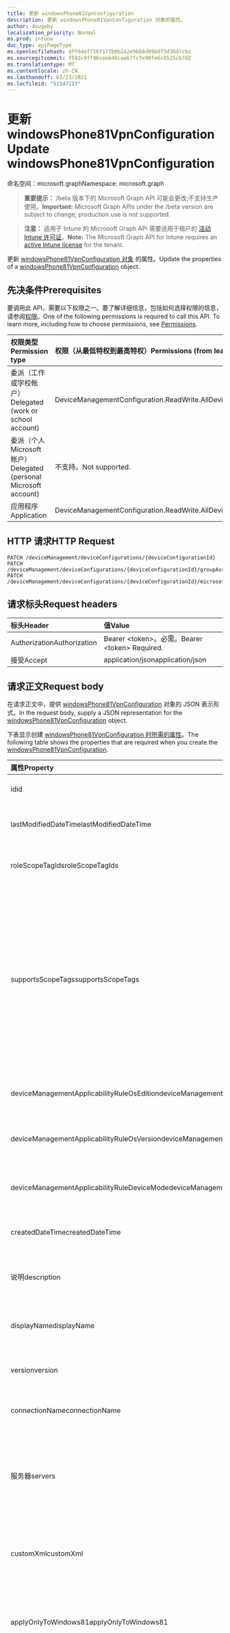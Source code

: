 ```yaml
---
title: 更新 windowsPhone81VpnConfiguration
description: 更新 windowsPhone81VpnConfiguration 对象的属性。
author: dougeby
localization_priority: Normal
ms.prod: intune
doc_type: apiPageType
ms.openlocfilehash: dff64eff56f177b0b242e9b68d89bdf3d30d7cbc
ms.sourcegitcommit: f592c9ff96ceeb40caa67fcfe90fe6c8525cb7d2
ms.translationtype: MT
ms.contentlocale: zh-CN
ms.lasthandoff: 03/23/2021
ms.locfileid: "51147117"
---
```

# <a name="update-windowsphone81vpnconfiguration"></a><span data-ttu-id="22037-103">更新 windowsPhone81VpnConfiguration</span><span class="sxs-lookup"><span data-stu-id="22037-103">Update windowsPhone81VpnConfiguration</span></span>

<span data-ttu-id="22037-104">命名空间：microsoft.graph</span><span class="sxs-lookup"><span data-stu-id="22037-104">Namespace: microsoft.graph</span></span>

> <span data-ttu-id="22037-105">**重要提示：** /beta 版本下的 Microsoft Graph API 可能会更改;不支持生产使用。</span><span class="sxs-lookup"><span data-stu-id="22037-105">**Important:** Microsoft Graph APIs under the /beta version are subject to change; production use is not supported.</span></span>

> <span data-ttu-id="22037-106">**注意：** 适用于 Intune 的 Microsoft Graph API 需要适用于租户的 [活动 Intune 许可证](https://go.microsoft.com/fwlink/?linkid=839381)。</span><span class="sxs-lookup"><span data-stu-id="22037-106">**Note:** The Microsoft Graph API for Intune requires an [active Intune license](https://go.microsoft.com/fwlink/?linkid=839381) for the tenant.</span></span>

<span data-ttu-id="22037-107">更新 [windowsPhone81VpnConfiguration 对象](../resources/intune-deviceconfig-windowsphone81vpnconfiguration.md) 的属性。</span><span class="sxs-lookup"><span data-stu-id="22037-107">Update the properties of a [windowsPhone81VpnConfiguration](../resources/intune-deviceconfig-windowsphone81vpnconfiguration.md) object.</span></span>

## <a name="prerequisites"></a><span data-ttu-id="22037-108">先决条件</span><span class="sxs-lookup"><span data-stu-id="22037-108">Prerequisites</span></span>
<span data-ttu-id="22037-p101">要调用此 API，需要以下权限之一。要了解详细信息，包括如何选择权限的信息，请参阅[权限](/graph/permissions-reference)。</span><span class="sxs-lookup"><span data-stu-id="22037-p101">One of the following permissions is required to call this API. To learn more, including how to choose permissions, see [Permissions](/graph/permissions-reference).</span></span>

|<span data-ttu-id="22037-111">权限类型</span><span class="sxs-lookup"><span data-stu-id="22037-111">Permission type</span></span>|<span data-ttu-id="22037-112">权限（从最低特权到最高特权）</span><span class="sxs-lookup"><span data-stu-id="22037-112">Permissions (from least to most privileged)</span></span>|
|:---|:---|
|<span data-ttu-id="22037-113">委派（工作或学校帐户）</span><span class="sxs-lookup"><span data-stu-id="22037-113">Delegated (work or school account)</span></span>|<span data-ttu-id="22037-114">DeviceManagementConfiguration.ReadWrite.All</span><span class="sxs-lookup"><span data-stu-id="22037-114">DeviceManagementConfiguration.ReadWrite.All</span></span>|
|<span data-ttu-id="22037-115">委派（个人 Microsoft 帐户）</span><span class="sxs-lookup"><span data-stu-id="22037-115">Delegated (personal Microsoft account)</span></span>|<span data-ttu-id="22037-116">不支持。</span><span class="sxs-lookup"><span data-stu-id="22037-116">Not supported.</span></span>|
|<span data-ttu-id="22037-117">应用程序</span><span class="sxs-lookup"><span data-stu-id="22037-117">Application</span></span>|<span data-ttu-id="22037-118">DeviceManagementConfiguration.ReadWrite.All</span><span class="sxs-lookup"><span data-stu-id="22037-118">DeviceManagementConfiguration.ReadWrite.All</span></span>|

## <a name="http-request"></a><span data-ttu-id="22037-119">HTTP 请求</span><span class="sxs-lookup"><span data-stu-id="22037-119">HTTP Request</span></span>
<!-- {
  "blockType": "ignored"
}
-->
``` http
PATCH /deviceManagement/deviceConfigurations/{deviceConfigurationId}
PATCH /deviceManagement/deviceConfigurations/{deviceConfigurationId}/groupAssignments/{deviceConfigurationGroupAssignmentId}/deviceConfiguration
PATCH /deviceManagement/deviceConfigurations/{deviceConfigurationId}/microsoft.graph.windowsDomainJoinConfiguration/networkAccessConfigurations/{deviceConfigurationId}
```

## <a name="request-headers"></a><span data-ttu-id="22037-120">请求标头</span><span class="sxs-lookup"><span data-stu-id="22037-120">Request headers</span></span>
|<span data-ttu-id="22037-121">标头</span><span class="sxs-lookup"><span data-stu-id="22037-121">Header</span></span>|<span data-ttu-id="22037-122">值</span><span class="sxs-lookup"><span data-stu-id="22037-122">Value</span></span>|
|:---|:---|
|<span data-ttu-id="22037-123">Authorization</span><span class="sxs-lookup"><span data-stu-id="22037-123">Authorization</span></span>|<span data-ttu-id="22037-124">Bearer &lt;token&gt;。必需。</span><span class="sxs-lookup"><span data-stu-id="22037-124">Bearer &lt;token&gt; Required.</span></span>|
|<span data-ttu-id="22037-125">接受</span><span class="sxs-lookup"><span data-stu-id="22037-125">Accept</span></span>|<span data-ttu-id="22037-126">application/json</span><span class="sxs-lookup"><span data-stu-id="22037-126">application/json</span></span>|

## <a name="request-body"></a><span data-ttu-id="22037-127">请求正文</span><span class="sxs-lookup"><span data-stu-id="22037-127">Request body</span></span>
<span data-ttu-id="22037-128">在请求正文中，提供 [windowsPhone81VpnConfiguration](../resources/intune-deviceconfig-windowsphone81vpnconfiguration.md) 对象的 JSON 表示形式。</span><span class="sxs-lookup"><span data-stu-id="22037-128">In the request body, supply a JSON representation for the [windowsPhone81VpnConfiguration](../resources/intune-deviceconfig-windowsphone81vpnconfiguration.md) object.</span></span>

<span data-ttu-id="22037-129">下表显示创建 [windowsPhone81VpnConfiguration 时所需的属性](../resources/intune-deviceconfig-windowsphone81vpnconfiguration.md)。</span><span class="sxs-lookup"><span data-stu-id="22037-129">The following table shows the properties that are required when you create the [windowsPhone81VpnConfiguration](../resources/intune-deviceconfig-windowsphone81vpnconfiguration.md).</span></span>

|<span data-ttu-id="22037-130">属性</span><span class="sxs-lookup"><span data-stu-id="22037-130">Property</span></span>|<span data-ttu-id="22037-131">类型</span><span class="sxs-lookup"><span data-stu-id="22037-131">Type</span></span>|<span data-ttu-id="22037-132">说明</span><span class="sxs-lookup"><span data-stu-id="22037-132">Description</span></span>|
|:---|:---|:---|
|<span data-ttu-id="22037-133">id</span><span class="sxs-lookup"><span data-stu-id="22037-133">id</span></span>|<span data-ttu-id="22037-134">String</span><span class="sxs-lookup"><span data-stu-id="22037-134">String</span></span>|<span data-ttu-id="22037-135">实体的键。</span><span class="sxs-lookup"><span data-stu-id="22037-135">Key of the entity.</span></span> <span data-ttu-id="22037-136">继承自 [deviceConfiguration](../resources/intune-shared-deviceconfiguration.md)</span><span class="sxs-lookup"><span data-stu-id="22037-136">Inherited from [deviceConfiguration](../resources/intune-shared-deviceconfiguration.md)</span></span>|
|<span data-ttu-id="22037-137">lastModifiedDateTime</span><span class="sxs-lookup"><span data-stu-id="22037-137">lastModifiedDateTime</span></span>|<span data-ttu-id="22037-138">DateTimeOffset</span><span class="sxs-lookup"><span data-stu-id="22037-138">DateTimeOffset</span></span>|<span data-ttu-id="22037-139">上次修改对象的日期/时间。</span><span class="sxs-lookup"><span data-stu-id="22037-139">DateTime the object was last modified.</span></span> <span data-ttu-id="22037-140">继承自 [deviceConfiguration](../resources/intune-shared-deviceconfiguration.md)</span><span class="sxs-lookup"><span data-stu-id="22037-140">Inherited from [deviceConfiguration](../resources/intune-shared-deviceconfiguration.md)</span></span>|
|<span data-ttu-id="22037-141">roleScopeTagIds</span><span class="sxs-lookup"><span data-stu-id="22037-141">roleScopeTagIds</span></span>|<span data-ttu-id="22037-142">String collection</span><span class="sxs-lookup"><span data-stu-id="22037-142">String collection</span></span>|<span data-ttu-id="22037-143">此实体实例的范围标记列表。</span><span class="sxs-lookup"><span data-stu-id="22037-143">List of Scope Tags for this Entity instance.</span></span> <span data-ttu-id="22037-144">继承自 [deviceConfiguration](../resources/intune-shared-deviceconfiguration.md)</span><span class="sxs-lookup"><span data-stu-id="22037-144">Inherited from [deviceConfiguration](../resources/intune-shared-deviceconfiguration.md)</span></span>|
|<span data-ttu-id="22037-145">supportsScopeTags</span><span class="sxs-lookup"><span data-stu-id="22037-145">supportsScopeTags</span></span>|<span data-ttu-id="22037-146">Boolean</span><span class="sxs-lookup"><span data-stu-id="22037-146">Boolean</span></span>|<span data-ttu-id="22037-147">指示基础设备配置是否支持分配范围标记。</span><span class="sxs-lookup"><span data-stu-id="22037-147">Indicates whether or not the underlying Device Configuration supports the assignment of scope tags.</span></span> <span data-ttu-id="22037-148">当此值为 false 且实体对作用域用户不可见时，不允许分配给 ScopeTags 属性。</span><span class="sxs-lookup"><span data-stu-id="22037-148">Assigning to the ScopeTags property is not allowed when this value is false and entities will not be visible to scoped users.</span></span> <span data-ttu-id="22037-149">这适用于在 Silverlight 中创建的旧版策略，可通过在 Azure 门户中删除和重新创建策略来解决。</span><span class="sxs-lookup"><span data-stu-id="22037-149">This occurs for Legacy policies created in Silverlight and can be resolved by deleting and recreating the policy in the Azure Portal.</span></span> <span data-ttu-id="22037-150">此属性是只读的。</span><span class="sxs-lookup"><span data-stu-id="22037-150">This property is read-only.</span></span> <span data-ttu-id="22037-151">继承自 [deviceConfiguration](../resources/intune-shared-deviceconfiguration.md)</span><span class="sxs-lookup"><span data-stu-id="22037-151">Inherited from [deviceConfiguration](../resources/intune-shared-deviceconfiguration.md)</span></span>|
|<span data-ttu-id="22037-152">deviceManagementApplicabilityRuleOsEdition</span><span class="sxs-lookup"><span data-stu-id="22037-152">deviceManagementApplicabilityRuleOsEdition</span></span>|[<span data-ttu-id="22037-153">deviceManagementApplicabilityRuleOsEdition</span><span class="sxs-lookup"><span data-stu-id="22037-153">deviceManagementApplicabilityRuleOsEdition</span></span>](../resources/intune-deviceconfig-devicemanagementapplicabilityruleosedition.md)|<span data-ttu-id="22037-154">此策略的操作系统版本适用性。</span><span class="sxs-lookup"><span data-stu-id="22037-154">The OS edition applicability for this Policy.</span></span> <span data-ttu-id="22037-155">继承自 [deviceConfiguration](../resources/intune-shared-deviceconfiguration.md)</span><span class="sxs-lookup"><span data-stu-id="22037-155">Inherited from [deviceConfiguration](../resources/intune-shared-deviceconfiguration.md)</span></span>|
|<span data-ttu-id="22037-156">deviceManagementApplicabilityRuleOsVersion</span><span class="sxs-lookup"><span data-stu-id="22037-156">deviceManagementApplicabilityRuleOsVersion</span></span>|[<span data-ttu-id="22037-157">deviceManagementApplicabilityRuleOsVersion</span><span class="sxs-lookup"><span data-stu-id="22037-157">deviceManagementApplicabilityRuleOsVersion</span></span>](../resources/intune-deviceconfig-devicemanagementapplicabilityruleosversion.md)|<span data-ttu-id="22037-158">此策略的操作系统版本适用性规则。</span><span class="sxs-lookup"><span data-stu-id="22037-158">The OS version applicability rule for this Policy.</span></span> <span data-ttu-id="22037-159">继承自 [deviceConfiguration](../resources/intune-shared-deviceconfiguration.md)</span><span class="sxs-lookup"><span data-stu-id="22037-159">Inherited from [deviceConfiguration](../resources/intune-shared-deviceconfiguration.md)</span></span>|
|<span data-ttu-id="22037-160">deviceManagementApplicabilityRuleDeviceMode</span><span class="sxs-lookup"><span data-stu-id="22037-160">deviceManagementApplicabilityRuleDeviceMode</span></span>|[<span data-ttu-id="22037-161">deviceManagementApplicabilityRuleDeviceMode</span><span class="sxs-lookup"><span data-stu-id="22037-161">deviceManagementApplicabilityRuleDeviceMode</span></span>](../resources/intune-deviceconfig-devicemanagementapplicabilityruledevicemode.md)|<span data-ttu-id="22037-162">此策略的设备模式适用性规则。</span><span class="sxs-lookup"><span data-stu-id="22037-162">The device mode applicability rule for this Policy.</span></span> <span data-ttu-id="22037-163">继承自 [deviceConfiguration](../resources/intune-shared-deviceconfiguration.md)</span><span class="sxs-lookup"><span data-stu-id="22037-163">Inherited from [deviceConfiguration](../resources/intune-shared-deviceconfiguration.md)</span></span>|
|<span data-ttu-id="22037-164">createdDateTime</span><span class="sxs-lookup"><span data-stu-id="22037-164">createdDateTime</span></span>|<span data-ttu-id="22037-165">DateTimeOffset</span><span class="sxs-lookup"><span data-stu-id="22037-165">DateTimeOffset</span></span>|<span data-ttu-id="22037-166">创建对象的日期/时间。</span><span class="sxs-lookup"><span data-stu-id="22037-166">DateTime the object was created.</span></span> <span data-ttu-id="22037-167">继承自 [deviceConfiguration](../resources/intune-shared-deviceconfiguration.md)</span><span class="sxs-lookup"><span data-stu-id="22037-167">Inherited from [deviceConfiguration](../resources/intune-shared-deviceconfiguration.md)</span></span>|
|<span data-ttu-id="22037-168">说明</span><span class="sxs-lookup"><span data-stu-id="22037-168">description</span></span>|<span data-ttu-id="22037-169">String</span><span class="sxs-lookup"><span data-stu-id="22037-169">String</span></span>|<span data-ttu-id="22037-170">管理员提供的设备配置的说明。</span><span class="sxs-lookup"><span data-stu-id="22037-170">Admin provided description of the Device Configuration.</span></span> <span data-ttu-id="22037-171">继承自 [deviceConfiguration](../resources/intune-shared-deviceconfiguration.md)</span><span class="sxs-lookup"><span data-stu-id="22037-171">Inherited from [deviceConfiguration](../resources/intune-shared-deviceconfiguration.md)</span></span>|
|<span data-ttu-id="22037-172">displayName</span><span class="sxs-lookup"><span data-stu-id="22037-172">displayName</span></span>|<span data-ttu-id="22037-173">String</span><span class="sxs-lookup"><span data-stu-id="22037-173">String</span></span>|<span data-ttu-id="22037-174">管理员提供的设备配置的名称。</span><span class="sxs-lookup"><span data-stu-id="22037-174">Admin provided name of the device configuration.</span></span> <span data-ttu-id="22037-175">继承自 [deviceConfiguration](../resources/intune-shared-deviceconfiguration.md)</span><span class="sxs-lookup"><span data-stu-id="22037-175">Inherited from [deviceConfiguration](../resources/intune-shared-deviceconfiguration.md)</span></span>|
|<span data-ttu-id="22037-176">version</span><span class="sxs-lookup"><span data-stu-id="22037-176">version</span></span>|<span data-ttu-id="22037-177">Int32</span><span class="sxs-lookup"><span data-stu-id="22037-177">Int32</span></span>|<span data-ttu-id="22037-178">设备配置的版本。</span><span class="sxs-lookup"><span data-stu-id="22037-178">Version of the device configuration.</span></span> <span data-ttu-id="22037-179">继承自 [deviceConfiguration](../resources/intune-shared-deviceconfiguration.md)</span><span class="sxs-lookup"><span data-stu-id="22037-179">Inherited from [deviceConfiguration](../resources/intune-shared-deviceconfiguration.md)</span></span>|
|<span data-ttu-id="22037-180">connectionName</span><span class="sxs-lookup"><span data-stu-id="22037-180">connectionName</span></span>|<span data-ttu-id="22037-181">String</span><span class="sxs-lookup"><span data-stu-id="22037-181">String</span></span>|<span data-ttu-id="22037-182">向用户显示的连接名称。</span><span class="sxs-lookup"><span data-stu-id="22037-182">Connection name displayed to the user.</span></span> <span data-ttu-id="22037-183">继承自 [windowsVpnConfiguration](../resources/intune-deviceconfig-windowsvpnconfiguration.md)</span><span class="sxs-lookup"><span data-stu-id="22037-183">Inherited from [windowsVpnConfiguration](../resources/intune-deviceconfig-windowsvpnconfiguration.md)</span></span>|
|<span data-ttu-id="22037-184">服务器</span><span class="sxs-lookup"><span data-stu-id="22037-184">servers</span></span>|<span data-ttu-id="22037-185">[vpnServer](../resources/intune-deviceconfig-vpnserver.md) 集合</span><span class="sxs-lookup"><span data-stu-id="22037-185">[vpnServer](../resources/intune-deviceconfig-vpnserver.md) collection</span></span>|<span data-ttu-id="22037-186">网络上 VPN 服务器的列表。</span><span class="sxs-lookup"><span data-stu-id="22037-186">List of VPN Servers on the network.</span></span> <span data-ttu-id="22037-187">确保最终用户可以访问这些网络位置。</span><span class="sxs-lookup"><span data-stu-id="22037-187">Make sure end users can access these network locations.</span></span> <span data-ttu-id="22037-188">该集合最多可包含 500 个元素。</span><span class="sxs-lookup"><span data-stu-id="22037-188">This collection can contain a maximum of 500 elements.</span></span> <span data-ttu-id="22037-189">继承自 [windowsVpnConfiguration](../resources/intune-deviceconfig-windowsvpnconfiguration.md)</span><span class="sxs-lookup"><span data-stu-id="22037-189">Inherited from [windowsVpnConfiguration](../resources/intune-deviceconfig-windowsvpnconfiguration.md)</span></span>|
|<span data-ttu-id="22037-190">customXml</span><span class="sxs-lookup"><span data-stu-id="22037-190">customXml</span></span>|<span data-ttu-id="22037-191">Binary</span><span class="sxs-lookup"><span data-stu-id="22037-191">Binary</span></span>|<span data-ttu-id="22037-192">配置 VPN 连接的自定义 XML 命令。</span><span class="sxs-lookup"><span data-stu-id="22037-192">Custom XML commands that configures the VPN connection.</span></span> <span data-ttu-id="22037-193"> (UTF8 编码的字节数组) 继承自 [windowsVpnConfiguration](../resources/intune-deviceconfig-windowsvpnconfiguration.md)</span><span class="sxs-lookup"><span data-stu-id="22037-193">(UTF8 encoded byte array) Inherited from [windowsVpnConfiguration](../resources/intune-deviceconfig-windowsvpnconfiguration.md)</span></span>|
|<span data-ttu-id="22037-194">applyOnlyToWindows81</span><span class="sxs-lookup"><span data-stu-id="22037-194">applyOnlyToWindows81</span></span>|<span data-ttu-id="22037-195">Boolean</span><span class="sxs-lookup"><span data-stu-id="22037-195">Boolean</span></span>|<span data-ttu-id="22037-196">指示此策略是否仅适用于 Windows 8.1 的值。</span><span class="sxs-lookup"><span data-stu-id="22037-196">Value indicating whether this policy only applies to Windows 8.1.</span></span> <span data-ttu-id="22037-197">此属性是只读的。</span><span class="sxs-lookup"><span data-stu-id="22037-197">This property is read-only.</span></span> <span data-ttu-id="22037-198">继承自 [windows81VpnConfiguration](../resources/intune-deviceconfig-windows81vpnconfiguration.md)</span><span class="sxs-lookup"><span data-stu-id="22037-198">Inherited from [windows81VpnConfiguration](../resources/intune-deviceconfig-windows81vpnconfiguration.md)</span></span>|
|<span data-ttu-id="22037-199">connectionType</span><span class="sxs-lookup"><span data-stu-id="22037-199">connectionType</span></span>|[<span data-ttu-id="22037-200">windowsVpnConnectionType</span><span class="sxs-lookup"><span data-stu-id="22037-200">windowsVpnConnectionType</span></span>](../resources/intune-deviceconfig-windowsvpnconnectiontype.md)|<span data-ttu-id="22037-201">连接类型。</span><span class="sxs-lookup"><span data-stu-id="22037-201">Connection type.</span></span> <span data-ttu-id="22037-202">继承自 [windows81VpnConfiguration](../resources/intune-deviceconfig-windows81vpnconfiguration.md)。</span><span class="sxs-lookup"><span data-stu-id="22037-202">Inherited from [windows81VpnConfiguration](../resources/intune-deviceconfig-windows81vpnconfiguration.md).</span></span> <span data-ttu-id="22037-203">可取值为：`pulseSecure`、`f5EdgeClient`、`dellSonicWallMobileConnect`、`checkPointCapsuleVpn`。</span><span class="sxs-lookup"><span data-stu-id="22037-203">Possible values are: `pulseSecure`, `f5EdgeClient`, `dellSonicWallMobileConnect`, `checkPointCapsuleVpn`.</span></span>|
|<span data-ttu-id="22037-204">loginGroupOrDomain</span><span class="sxs-lookup"><span data-stu-id="22037-204">loginGroupOrDomain</span></span>|<span data-ttu-id="22037-205">String</span><span class="sxs-lookup"><span data-stu-id="22037-205">String</span></span>|<span data-ttu-id="22037-206">连接类型设置为 Dell SonicWALL 移动连接时登录组或域。</span><span class="sxs-lookup"><span data-stu-id="22037-206">Login group or domain when connection type is set to Dell SonicWALL Mobile Connection.</span></span> <span data-ttu-id="22037-207">继承自 [windows81VpnConfiguration](../resources/intune-deviceconfig-windows81vpnconfiguration.md)</span><span class="sxs-lookup"><span data-stu-id="22037-207">Inherited from [windows81VpnConfiguration](../resources/intune-deviceconfig-windows81vpnconfiguration.md)</span></span>|
|<span data-ttu-id="22037-208">enableSplitTunneling</span><span class="sxs-lookup"><span data-stu-id="22037-208">enableSplitTunneling</span></span>|<span data-ttu-id="22037-209">Boolean</span><span class="sxs-lookup"><span data-stu-id="22037-209">Boolean</span></span>|<span data-ttu-id="22037-210">为 VPN 启用拆分隧道。</span><span class="sxs-lookup"><span data-stu-id="22037-210">Enable split tunneling for the VPN.</span></span> <span data-ttu-id="22037-211">继承自 [windows81VpnConfiguration](../resources/intune-deviceconfig-windows81vpnconfiguration.md)</span><span class="sxs-lookup"><span data-stu-id="22037-211">Inherited from [windows81VpnConfiguration](../resources/intune-deviceconfig-windows81vpnconfiguration.md)</span></span>|
|<span data-ttu-id="22037-212">proxyServer</span><span class="sxs-lookup"><span data-stu-id="22037-212">proxyServer</span></span>|[<span data-ttu-id="22037-213">windows81VpnProxyServer</span><span class="sxs-lookup"><span data-stu-id="22037-213">windows81VpnProxyServer</span></span>](../resources/intune-deviceconfig-windows81vpnproxyserver.md)|<span data-ttu-id="22037-214">代理服务器。</span><span class="sxs-lookup"><span data-stu-id="22037-214">Proxy Server.</span></span> <span data-ttu-id="22037-215">继承自 [windows81VpnConfiguration](../resources/intune-deviceconfig-windows81vpnconfiguration.md)</span><span class="sxs-lookup"><span data-stu-id="22037-215">Inherited from [windows81VpnConfiguration](../resources/intune-deviceconfig-windows81vpnconfiguration.md)</span></span>|
|<span data-ttu-id="22037-216">bypassVpnOnCompanyWifi</span><span class="sxs-lookup"><span data-stu-id="22037-216">bypassVpnOnCompanyWifi</span></span>|<span data-ttu-id="22037-217">Boolean</span><span class="sxs-lookup"><span data-stu-id="22037-217">Boolean</span></span>|<span data-ttu-id="22037-218">在公司 WI-Fi 上绕过 VPN。</span><span class="sxs-lookup"><span data-stu-id="22037-218">Bypass VPN on company Wi-Fi.</span></span>|
|<span data-ttu-id="22037-219">bypassVpnOnHomeWifi</span><span class="sxs-lookup"><span data-stu-id="22037-219">bypassVpnOnHomeWifi</span></span>|<span data-ttu-id="22037-220">Boolean</span><span class="sxs-lookup"><span data-stu-id="22037-220">Boolean</span></span>|<span data-ttu-id="22037-221">在家庭 WI-Fi 上绕过 VPN。</span><span class="sxs-lookup"><span data-stu-id="22037-221">Bypass VPN on home Wi-Fi.</span></span>|
|<span data-ttu-id="22037-222">authenticationMethod</span><span class="sxs-lookup"><span data-stu-id="22037-222">authenticationMethod</span></span>|[<span data-ttu-id="22037-223">vpnAuthenticationMethod</span><span class="sxs-lookup"><span data-stu-id="22037-223">vpnAuthenticationMethod</span></span>](../resources/intune-deviceconfig-vpnauthenticationmethod.md)|<span data-ttu-id="22037-224">身份验证方法。</span><span class="sxs-lookup"><span data-stu-id="22037-224">Authentication method.</span></span> <span data-ttu-id="22037-225">可取值为：`certificate`、`usernameAndPassword`、`sharedSecret`、`derivedCredential`、`azureAD`。</span><span class="sxs-lookup"><span data-stu-id="22037-225">Possible values are: `certificate`, `usernameAndPassword`, `sharedSecret`, `derivedCredential`, `azureAD`.</span></span>|
|<span data-ttu-id="22037-226">rememberUserCredentials</span><span class="sxs-lookup"><span data-stu-id="22037-226">rememberUserCredentials</span></span>|<span data-ttu-id="22037-227">Boolean</span><span class="sxs-lookup"><span data-stu-id="22037-227">Boolean</span></span>|<span data-ttu-id="22037-228">请记住用户凭据。</span><span class="sxs-lookup"><span data-stu-id="22037-228">Remember user credentials.</span></span>|
|<span data-ttu-id="22037-229">dnsSuffixSearchList</span><span class="sxs-lookup"><span data-stu-id="22037-229">dnsSuffixSearchList</span></span>|<span data-ttu-id="22037-230">String collection</span><span class="sxs-lookup"><span data-stu-id="22037-230">String collection</span></span>|<span data-ttu-id="22037-231">DNS 后缀搜索列表。</span><span class="sxs-lookup"><span data-stu-id="22037-231">DNS suffix search list.</span></span>|



## <a name="response"></a><span data-ttu-id="22037-232">响应</span><span class="sxs-lookup"><span data-stu-id="22037-232">Response</span></span>
<span data-ttu-id="22037-233">如果成功，此方法在响应正文中返回 响应代码和更新 `200 OK` [的 windowsPhone81VpnConfiguration](../resources/intune-deviceconfig-windowsphone81vpnconfiguration.md) 对象。</span><span class="sxs-lookup"><span data-stu-id="22037-233">If successful, this method returns a `200 OK` response code and an updated [windowsPhone81VpnConfiguration](../resources/intune-deviceconfig-windowsphone81vpnconfiguration.md) object in the response body.</span></span>

## <a name="example"></a><span data-ttu-id="22037-234">示例</span><span class="sxs-lookup"><span data-stu-id="22037-234">Example</span></span>

### <a name="request"></a><span data-ttu-id="22037-235">请求</span><span class="sxs-lookup"><span data-stu-id="22037-235">Request</span></span>
<span data-ttu-id="22037-236">下面是一个请求示例。</span><span class="sxs-lookup"><span data-stu-id="22037-236">Here is an example of the request.</span></span>
``` http
PATCH https://graph.microsoft.com/beta/deviceManagement/deviceConfigurations/{deviceConfigurationId}
Content-type: application/json
Content-length: 2016

{
  "@odata.type": "#microsoft.graph.windowsPhone81VpnConfiguration",
  "roleScopeTagIds": [
    "Role Scope Tag Ids value"
  ],
  "supportsScopeTags": true,
  "deviceManagementApplicabilityRuleOsEdition": {
    "@odata.type": "microsoft.graph.deviceManagementApplicabilityRuleOsEdition",
    "osEditionTypes": [
      "windows10EnterpriseN"
    ],
    "name": "Name value",
    "ruleType": "exclude"
  },
  "deviceManagementApplicabilityRuleOsVersion": {
    "@odata.type": "microsoft.graph.deviceManagementApplicabilityRuleOsVersion",
    "minOSVersion": "Min OSVersion value",
    "maxOSVersion": "Max OSVersion value",
    "name": "Name value",
    "ruleType": "exclude"
  },
  "deviceManagementApplicabilityRuleDeviceMode": {
    "@odata.type": "microsoft.graph.deviceManagementApplicabilityRuleDeviceMode",
    "deviceMode": "sModeConfiguration",
    "name": "Name value",
    "ruleType": "exclude"
  },
  "description": "Description value",
  "displayName": "Display Name value",
  "version": 7,
  "connectionName": "Connection Name value",
  "servers": [
    {
      "@odata.type": "microsoft.graph.vpnServer",
      "description": "Description value",
      "address": "Address value",
      "isDefaultServer": true
    }
  ],
  "customXml": "Y3VzdG9tWG1s",
  "applyOnlyToWindows81": true,
  "connectionType": "f5EdgeClient",
  "loginGroupOrDomain": "Login Group Or Domain value",
  "enableSplitTunneling": true,
  "proxyServer": {
    "@odata.type": "microsoft.graph.windows81VpnProxyServer",
    "automaticConfigurationScriptUrl": "https://example.com/automaticConfigurationScriptUrl/",
    "address": "Address value",
    "port": 4,
    "automaticallyDetectProxySettings": true,
    "bypassProxyServerForLocalAddress": true
  },
  "bypassVpnOnCompanyWifi": true,
  "bypassVpnOnHomeWifi": true,
  "authenticationMethod": "usernameAndPassword",
  "rememberUserCredentials": true,
  "dnsSuffixSearchList": [
    "Dns Suffix Search List value"
  ]
}
```

### <a name="response"></a><span data-ttu-id="22037-237">响应</span><span class="sxs-lookup"><span data-stu-id="22037-237">Response</span></span>
<span data-ttu-id="22037-p122">下面是一个响应示例。注意：为了简单起见，可能会将此处所示的响应对象截断。将从实际调用中返回所有属性。</span><span class="sxs-lookup"><span data-stu-id="22037-p122">Here is an example of the response. Note: The response object shown here may be truncated for brevity. All of the properties will be returned from an actual call.</span></span>
``` http
HTTP/1.1 200 OK
Content-Type: application/json
Content-Length: 2188

{
  "@odata.type": "#microsoft.graph.windowsPhone81VpnConfiguration",
  "id": "7cecc0db-c0db-7cec-dbc0-ec7cdbc0ec7c",
  "lastModifiedDateTime": "2017-01-01T00:00:35.1329464-08:00",
  "roleScopeTagIds": [
    "Role Scope Tag Ids value"
  ],
  "supportsScopeTags": true,
  "deviceManagementApplicabilityRuleOsEdition": {
    "@odata.type": "microsoft.graph.deviceManagementApplicabilityRuleOsEdition",
    "osEditionTypes": [
      "windows10EnterpriseN"
    ],
    "name": "Name value",
    "ruleType": "exclude"
  },
  "deviceManagementApplicabilityRuleOsVersion": {
    "@odata.type": "microsoft.graph.deviceManagementApplicabilityRuleOsVersion",
    "minOSVersion": "Min OSVersion value",
    "maxOSVersion": "Max OSVersion value",
    "name": "Name value",
    "ruleType": "exclude"
  },
  "deviceManagementApplicabilityRuleDeviceMode": {
    "@odata.type": "microsoft.graph.deviceManagementApplicabilityRuleDeviceMode",
    "deviceMode": "sModeConfiguration",
    "name": "Name value",
    "ruleType": "exclude"
  },
  "createdDateTime": "2017-01-01T00:02:43.5775965-08:00",
  "description": "Description value",
  "displayName": "Display Name value",
  "version": 7,
  "connectionName": "Connection Name value",
  "servers": [
    {
      "@odata.type": "microsoft.graph.vpnServer",
      "description": "Description value",
      "address": "Address value",
      "isDefaultServer": true
    }
  ],
  "customXml": "Y3VzdG9tWG1s",
  "applyOnlyToWindows81": true,
  "connectionType": "f5EdgeClient",
  "loginGroupOrDomain": "Login Group Or Domain value",
  "enableSplitTunneling": true,
  "proxyServer": {
    "@odata.type": "microsoft.graph.windows81VpnProxyServer",
    "automaticConfigurationScriptUrl": "https://example.com/automaticConfigurationScriptUrl/",
    "address": "Address value",
    "port": 4,
    "automaticallyDetectProxySettings": true,
    "bypassProxyServerForLocalAddress": true
  },
  "bypassVpnOnCompanyWifi": true,
  "bypassVpnOnHomeWifi": true,
  "authenticationMethod": "usernameAndPassword",
  "rememberUserCredentials": true,
  "dnsSuffixSearchList": [
    "Dns Suffix Search List value"
  ]
}
```




